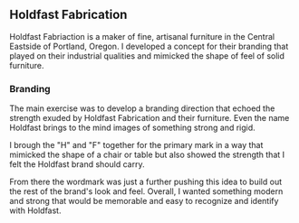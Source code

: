 ## Holdfast Fabrication

Holdfast Fabriaction is a maker of fine, artisanal furniture in the Central Eastside of Portland, Oregon. I developed a concept for their branding that played on their industrial qualities and mimicked the shape of feel of solid furniture.

### Branding

The main exercise was to develop a branding direction that echoed the strength exuded by Holdfast Fabrication and their furniture. Even the name Holdfast brings to the mind images of something strong and rigid.

I brough the "H" and "F" together for the primary mark in a way that mimicked the shape of a chair or table but also showed the strength that I felt the Holdfast brand should carry.

From there the wordmark was just a further pushing this idea to build out the rest of the brand's look and feel. Overall, I wanted something modern and strong that would be memorable and easy to recognize and identify with Holdfast.
